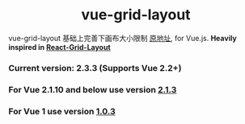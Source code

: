 <h1 align="center">vue-grid-layout</h1>



vue-grid-layout 基础上完善下画布大小限制 [原地址](https://github.com/jbaysolutions/vue-grid-layout), for Vue.js. **Heavily inspired in [React-Grid-Layout](https://github.com/STRML/react-grid-layout)**

### **Current version:** 2.3.3 (Supports Vue 2.2+)

### **For Vue 2.1.10 and below use version [2.1.3](https://github.com/jbaysolutions/vue-grid-layout/tree/2.1.3)**
### **For Vue 1 use version [1.0.3](https://github.com/jbaysolutions/vue-grid-layout/tree/1.0.3)** 

<br/>

